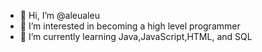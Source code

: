 - 👋 Hi, I’m @aleualeu
- 👀 I’m interested in becoming a high level programmer
- 🌱 I’m currently learning Java,JavaScript,HTML, and SQL
